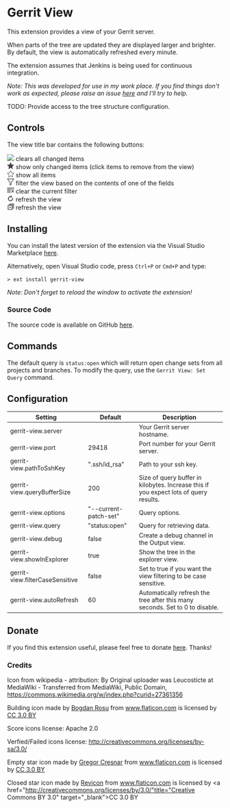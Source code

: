 # Gerrit View

This extension provides a view of your Gerrit server.

When parts of the tree are updated they are displayed larger and brighter. By default, the view is automatically refreshed every minute.

The extension assumes that Jenkins is being used for continuous integration.

*Note: This was developed for use in my work place. If you find things don't work as expected, please raise an issue [here](https://github.com/Gruntfuggly/gerrit-view/issues) and I'll try to help.*

TODO: Provide access to the tree structure configuration.

## Controls

The view title bar contains the following buttons:

<img src="resources/icons/light/tick.svg" height="16px"> clears all changed items<br>
<img src="resources/icons/light/star.svg" height="16px"/> show only changed items (click items to remove from the view)<br>
<img src="resources/icons/light/empty-star.svg" height="16px"/> show all items<br>
<img src="resources/icons/light/filter.svg" height="16px"> filter the view based on the contents of one of the fields<br>
<img src="resources/icons/light/clear-filter.svg" height="16px"> clear the current filter<br>
<img src="resources/icons/light/refresh.svg" height="16px"> refresh the view<br>
<img src="resources/icons/light/collapse.svg" height="16px"> refresh the view<br>


## Installing

You can install the latest version of the extension via the Visual Studio Marketplace [here](https://marketplace.visualstudio.com/items?itemName=Gruntfuggly.gerrit-view).

Alternatively, open Visual Studio code, press `Ctrl+P` or `Cmd+P` and type:

    > ext install gerrit-view

*Note: Don't forget to reload the window to activate the extension!*

### Source Code

The source code is available on GitHub [here](https://github.com/Gruntfuggly/gerrit-view).

## Commands

The default query is `status:open` which will return open change sets from all projects and branches. To modify the query, use the `Gerrit View: Set Query` command.

## Configuration

| Setting                         | Default               | Description                                                                           |
|---------------------------------|-----------------------|---------------------------------------------------------------------------------------|
| gerrit-view.server              |                       | Your Gerrit server hostname.                                                          |
| gerrit-view.port                | 29418                 | Port number for your Gerrit server.                                                   |
| gerrit-view.pathToSshKey        | ".ssh/id_rsa"         | Path to your ssh key.                                                                 |
| gerrit-view.queryBufferSize     | 200                   | Size of query buffer in kilobytes. Increase this if you expect lots of query results. |
| gerrit-view.options             | "--current-patch-set" | Query options.                                                                        |
| gerrit-view.query               | "status:open"         | Query for retrieving data.                                                            |
| gerrit-view.debug               | false                 | Create a debug channel in the Output view.                                            |
| gerrit-view.showInExplorer      | true                  | Show the tree in the explorer view.                                                   |
| gerrit-view.filterCaseSensitive | false                 | Set to true if you want the view filtering to be case sensitive.                      |
| gerrit-view.autoRefresh         | 60                    | Automatically refresh the tree after this many seconds. Set to 0 to disable.          |

## Donate

If you find this extension useful, please feel free to donate <a href="https://paypal.me/Gruntfuggly">here</a>. Thanks!

### Credits

Icon from wikipedia - attribution: By Original uploader was Leucosticte at MediaWiki - Transferred from MediaWiki, Public Domain, https://commons.wikimedia.org/w/index.php?curid=27361356

Building icon made by <a href="https://www.flaticon.com/authors/bogdan-rosu" title="Bogdan Rosu">Bogdan Rosu</a> from <a href="https://www.flaticon.com/" title="Flaticon">www.flaticon.com</a> is licensed by <a href="http://creativecommons.org/licenses/by/3.0/" title="Creative Commons BY 3.0" target="_blank">CC 3.0 BY</a>

Score icons license: Apache 2.0

Verfied/Failed icons license: http://creativecommons.org/licenses/by-sa/3.0/

Empty star icon made by <a href="https://www.flaticon.com/authors/gregor-cresnar" title="Gregor Cresnar">Gregor Cresnar</a> from <a href="https://www.flaticon.com/"                title="Flaticon">www.flaticon.com</a> is licensed by <a href="http://creativecommons.org/licenses/by/3.0/" title="Creative Commons BY 3.0" target="_blank">CC 3.0 BY</a>

Closed star icon made by <a href="https://www.flaticon.com/authors/revicon" title="Revicon">Revicon</a> from <a href="https://www.flaticon.com/"                title="Flaticon">www.flaticon.com</a> is licensed by <a href="http://creativecommons.org/licenses/by/3.0/"title="Creative Commons BY 3.0" target="_blank">CC 3.0 BY</a>